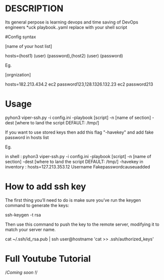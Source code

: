 # DESCRIPTION

Its general perpose is learning devops and time saving of DevOps engineers
*uck playbook..yaml replace with your shell script

#Config syntax

[name of your host list]

hosts=(host1) (user) (password),(host2) (user) (password)

Eg. 

[orgnization]

hosts=182.213.434.2 ec2 password123,128.1326.132.23 ec2 password213

# Usage

pyhon3 viper-ssh.py -i config.ini -playbook [script] -n [name of section] -dest [where to land the script DEFAULT: /tmp/]

If you want to use stored keys then add this flag "-havekey" and add fake password in hosts list 

Eg.

in shell : pyhon3 viper-ssh.py -i config.ini -playbook [script] -n [name of section] -dest [where to land the script DEFAULT: /tmp/] -havekey
in inventory : hosts=127.213.353.12 Username Fakepasswordcauseuadded


# How to add ssh key



The first thing you’ll need to do is make sure you’ve run the keygen command to generate the keys:

ssh-keygen -t rsa

Then use this command to push the key to the remote server, modifying it to match your server name.

cat ~/.ssh/id_rsa.pub | ssh user@hostname 'cat >> .ssh/authorized_keys'


# Full Youtube Tutorial

 /*Coming soon !*/
